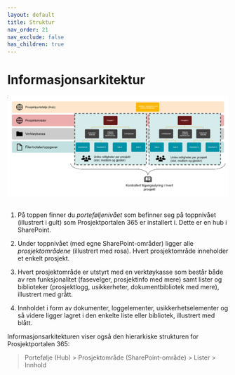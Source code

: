 ```yaml
---
layout: default
title: Struktur
nav_order: 21
nav_exclude: false
has_children: true
---
```


# Informasjonsarkitektur

![](https://raw.githubusercontent.com/Puzzlepart/pages-poc/master/Brukermanual/2%20Struktur//media/image1.png)     

1)  På toppen finner du *porteføljenivået* som befinner seg på
    toppnivået (illustrert i gult) som Prosjektportalen 365 er
    installert i. Dette er en hub i SharePoint.

2)  Under toppnivået (med egne SharePoint-områder) ligger alle
    *prosjektområdene* (illustrert med rosa). Hvert prosjektområde
    inneholder et enkelt prosjekt.

3)  Hvert prosjektområde er utstyrt med en verktøykasse som består både
    av ren funksjonalitet (fasevelger, prosjektinfo med mere) samt
    lister og biblioteker (prosjektlogg, usikkerheter, dokumentbibliotek
    med mere), illustrert med grått.

4)  Innholdet i form av dokumenter, loggelementer, usikkerhetselementer
    og så videre ligger lagret i den enkelte liste eller bibliotek,
    illustrert med blått.

Informasjonsarkitekturen viser også den hierarkiske strukturen for
Prosjektportalen 365:

> Portefølje (Hub) > Prosjektområde (SharePoint-område) > Lister > Innhold
